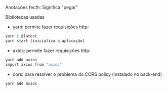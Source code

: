 Anotações
fecth: Significa "pegar"

Bibliotecas usadas

- yarn: permite fazer requisições http:

```bash
yarn i @latest
yarn start (inicializa a aplicação)
```

- axios: permite fazer requisições http:

```bash
yarn add axios
import axios from "axios"
```

- cors: para resolver o problema do CORS policy (instalado no back-end)

```bash
yarn add axios
```

